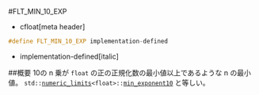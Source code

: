 #FLT_MIN_10_EXP
* cfloat[meta header]

```cpp
#define FLT_MIN_10_EXP implementation-defined
```
* implementation-defined[italic]

##概要
10の n 乗が `float` の正の正規化数の最小値以上であるような n の最小値。
`std::`[`numeric_limits`](/reference/limits/numeric_limits.md)`<float>::`[`min_exponent10`](/reference/limits/numeric_limits/min_exponent10.md) と等しい。
